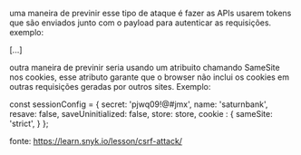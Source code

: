 uma maneira de previnir esse tipo de ataque é fazer as APIs usarem tokens que são enviados junto com o payload para autenticar as requisições. exemplo: 


<form action="/transfer.do" method="post">
<input type="hidden" name="CSRFToken" value="OWY4NmQwODE4ODRjN2Q2NTlhMmZlYWEwYzU1YWQwMTVhM2JmNGYxYjJiMGI4MjJjZDE1ZDZMGYwMGEwOA==">
[...]
</form>


outra maneira de previnir seria usando um atribuito chamando SameSite nos cookies, esse atributo garante que o browser não inclui os cookies em outras requisições geradas por outros sites. Exemplo: 


const sessionConfig = {
  secret: 'pjwq09!@#jmx',
  name: 'saturnbank',
  resave: false,
  saveUninitialized: false,
  store: store,
  cookie : {
    sameSite: 'strict',
  }
};


fonte: https://learn.snyk.io/lesson/csrf-attack/
